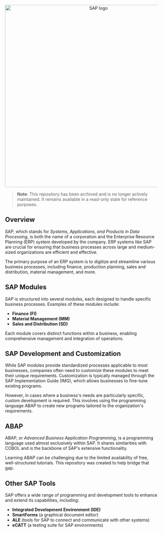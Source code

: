 <p align="center">
  <img width="600" src="images/SAP.svg" alt="SAP logo"></a>
</p>

> **Note**: This repository has been archived and is no longer actively maintained. It remains available in a read-only state for reference purposes.

## Overview

SAP, which stands for *Systems, Applications, and Products in Data Processing*, is both the name of a corporation and the Enterprise Resource Planning (ERP) system developed by the company. ERP systems like SAP are crucial for ensuring that business processes across large and medium-sized organizations are efficient and effective.

The primary purpose of an ERP system is to digitize and streamline various business processes, including finance, production planning, sales and distribution, material management, and more.

## SAP Modules

SAP is structured into several modules, each designed to handle specific business processes. Examples of these modules include:

- **Finance (FI)**
- **Material Management (MM)**
- **Sales and Distribution (SD)**

Each module covers distinct functions within a business, enabling comprehensive management and integration of operations.

## SAP Development and Customization

While SAP modules provide standardized processes applicable to most businesses, companies often need to customize these modules to meet their unique requirements. Customization is typically managed through the SAP Implementation Guide (IMG), which allows businesses to fine-tune existing programs.

However, in cases where a business's needs are particularly specific, custom development is required. This involves using the programming language ABAP to create new programs tailored to the organization's requirements.

## ABAP

ABAP, or *Advanced Business Application Programming*, is a programming language used almost exclusively within SAP. It shares similarities with COBOL and is the backbone of SAP's extensive functionality.

Learning ABAP can be challenging due to the limited availability of free, well-structured tutorials. This repository was created to help bridge that gap.

## Other SAP Tools

SAP offers a wide range of programming and development tools to enhance and extend its capabilities, including:

- **Integrated Development Environment (IDE)**
- **SmartForms** (a graphical document editor)
- **ALE** (tools for SAP to connect and communicate with other systems)
- **eCATT** (a testing suite for SAP environments)
